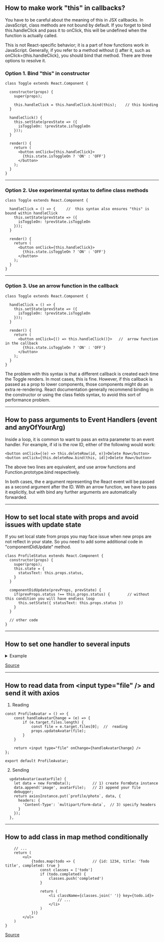 ## How to make work "this" in callbacks?
You have to be careful about the meaning of this in JSX callbacks. 
In JavaScript, class methods are not bound by default. If you forget
to bind this.handleClick and pass it to onClick, this will be 
undefined when the function is actually called.

This is not React-specific behavior; it is a part of how functions 
work in JavaScript. Generally, if you refer to a method without () 
after it, such as onClick={this.handleClick}, you should bind that 
method. There are three options to resolve it.

### Option 1. Bind "this" in constructor

```
class Toggle extends React.Component {
  
  constructor(props) {
    super(props);

    this.handleClick = this.handleClick.bind(this);    // this binding
  }

  handleClick() {
    this.setState(prevState => ({
      isToggleOn: !prevState.isToggleOn
    }));
  }

  render() {
    return (
      <button onClick={this.handleClick}>
        {this.state.isToggleOn ? 'ON' : 'OFF'}
      </button>
    );
  }
}
```

---

### Option 2. Use experimental syntax to define class methods

```
class Toggle extends React.Component {

  handleClick = () => {		// 	this syntax also ensures "this" is bound within handleClick
    this.setState(prevState => ({
      isToggleOn: !prevState.isToggleOn
    }));
  }

  render() {
    return (
      <button onClick={this.handleClick}>
        {this.state.isToggleOn ? 'ON' : 'OFF'}
      </button>
    );
  }
}
```

---

### Option 3. Use an arrow function in the callback

```
class Toggle extends React.Component {

  handleClick = () => {		
    this.setState(prevState => ({
      isToggleOn: !prevState.isToggleOn
    }));
  }

  render() {
    return (
      <button onClick={() => this.handleClick()}> 	// 	arrow function in the callback
        {this.state.isToggleOn ? 'ON' : 'OFF'}
      </button>
    );
  }
}
```

The problem with this syntax is that a different callback is created each time 
the Toggle renders. In most cases, this is fine. However, if this callback is 
passed as a prop to lower components, those components might do an extra 
re-rendering. React documentation generally recommend binding in the constructor 
or using the class fields syntax, to avoid this sort of performance problem.

---

## How to pass arguments to Event Handlers (event and anyOfYourArg)

Inside a loop, it is common to want to pass an extra parameter to an event 
handler. For example, if id is the row ID, either of the following would work:

```
<button onClick={(e) => this.deleteRow(id, e)}>Delete Row</button>
<button onClick={this.deleteRow.bind(this, id)}>Delete Row</button>
```

The above two lines are equivalent, and use arrow functions and Function.prototype.bind respectively.

In both cases, the e argument representing the React event will be passed as a second argument after the ID.
With an arrow function, we have to pass it explicitly, but with bind any further arguments are automatically forwarded.

---

## How to set local state with props and avoid issues with update state

If you set local state from props you may face issue when new props are not reflect in
your state. So you need to add some additional code in "componentDidUpdate" method.

```
class ProfileStatus extends React.Component {
  constructor(props) {
    super(props);
    this.state = {
      statusText: this.props.status,
    }
  }

  componentDidUpdate(prevProps, prevState) {
    if(prevProps.status !== this.props.status) {        // without this condition you will have endless loop
      this.setState({ statusText: this.props.status })
    }
  }
  
  // other code
}
```

---

## How to set one handler to several inputs

<details>
<summary>Example</summary>

```
    class Reservation extends React.Component {
      constructor(props) {
        super(props);
        this.state = {
          isGoing: true,
          numberOfGuests: 2
        };
    
        this.handleInputChange = this.handleInputChange.bind(this);
      }
    
      handleInputChange(event) {
        const target = event.target;
        const value = target.type === 'checkbox' ? target.checked : target.value;
        const name = target.name;
    
        this.setState({
          [name]: value
        });
      }
    
      render() {
        return (
          <form>
            <label>
              Is going:
              <input
                name="isGoing"
                type="checkbox"
                checked={this.state.isGoing}
                onChange={this.handleInputChange} />
            </label>
            <br />
            <label>
              Number of guests:
              <input
                name="numberOfGuests"
                type="number"
                value={this.state.numberOfGuests}
                onChange={this.handleInputChange} />
            </label>
          </form>
        );
      }
    }
    
    ReactDOM.render(
      <Reservation />,
      document.getElementById('root')
    );

```

</details>

[Source](https://reactjs.org/docs/forms.html#handling-multiple-inputs)

---

## How to read data from &lt;input type="file" /> and send it with axios

1. Reading

```
const ProfileAvatar = () => {
    const handleAvatarChange = (e) => {
        if (e.target.files.length) {
            const file = e.target.files[0];  //  reading
            props.updateAvatar(file);
        }
    }

    return <input type="file" onChange={handleAvatarChange} />
};

export default ProfileAvatar;
```

2. Sending

```
  updateAvatar(avatarFile) {
    let data = new FormData();          // 1) create FormData instance
    data.append('image', avatarFile);   // 2) append your file
    debugger;
    return axiosInstance.put(`profile/photo`, data, {
      headers: {
        'Content-Type': `multipart/form-data`,  // 3) specify headers
      }
    });
  },
```

---

## How to add class in map method conditionally

```const TodoList = (props) => {
    // ...
    return (
        <ul>
            {todos.map(todo => {        // {id: 1234, title: 'Todo title', completed: true }
                const classes = ['todo']
                if (todo.completed) {
                    classes.push('completed')
                }
                
                return (
                    <li className={classes.join(' ')} key={todo.id}>
                        // ...
                    </li>
                )
            })}
        </ul>
    )
}
```

[Source](https://github.com/vladilenm/react-typescript-intro/blob/d5ff18c6622cbf13f4f2ab9abc292c4b499a7853/src/components/TodoList.tsx#L27)
